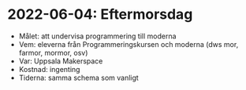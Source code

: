 # 2022-06-04: Eftermorsdag

* Målet: att undervisa programmering till moderna
* Vem: eleverna från Programmeringskursen och moderna (dws mor, farmor, mormor, osv)
* Var: Uppsala Makerspace
* Kostnad: ingenting
* Tiderna: samma schema som vanligt
